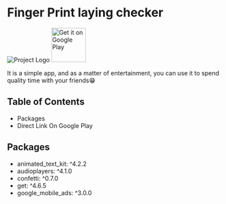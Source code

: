 # Finger Print laying checker

![Project Logo](https://github.com/ahmetbasmaci/finger_print/assets/96287253/c24c7d90-5de9-4ca5-a9ae-ffa163f3752b)
<a href="https://play.google.com/store/apps/details?id=com.ahmet.zad_almumin">
  <img src="https://play.google.com/intl/en_us/badges/images/generic/en_badge_web_generic.png" alt="Get it on Google Play" height="80">
</a>

It is a simple app, and as a matter of entertainment, you can use it to spend quality time with your friends😁

## Table of Contents
- Packages
- Direct Link On Google Play

## Packages
- animated_text_kit: ^4.2.2
- audioplayers: ^4.1.0
- confetti: ^0.7.0
- get: ^4.6.5
- google_mobile_ads: ^3.0.0
